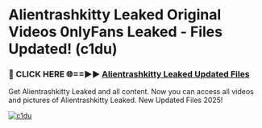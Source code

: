 # Alientrashkitty Leaked Original Videos 0nlyFans Leaked - Files Updated! (c1du)

<h3>🔴 CLICK HERE 🌐==►► <a href="https://tinyurl.com/brd5kh86" rel="nofollow">Alientrashkitty Leaked Updated Files</a></h3>

Get Alientrashkitty Leaked and all content. Now you can access all videos and pictures of Alientrashkitty Leaked. New Updated Files 2025!

[![c1du](https://i.imgur.com/K7sEzmb.gif)](https://tinyurl.com/brd5kh86)
